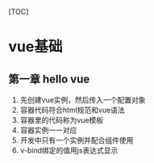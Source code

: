 [TOC]

# vue基础
## 第一章 hello vue

1. 先创建vue实例，然后传入一个配置对象
2. 容器代码符合html规范和vue语法
3. 容器里的代码称为vue模板
4. 容器实例一一对应
5. 开发中只有一个实例并配合组件使用
6. v-bind绑定的值用js表达式显示